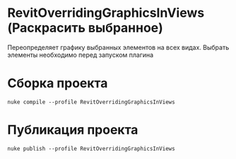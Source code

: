 # RevitOverridingGraphicsInViews (Раскрасить выбранное)
Переопределяет графику выбранных элементов на всех видах. Выбрать элементы необходимо перед запуском плагина


# Сборка проекта
```
nuke compile --profile RevitOverridingGraphicsInViews
```

# Публикация проекта
```
nuke publish --profile RevitOverridingGraphicsInViews
```
